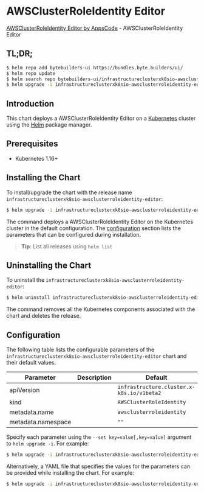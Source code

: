 # AWSClusterRoleIdentity Editor

[AWSClusterRoleIdentity Editor by AppsCode](https://byte.builders) - AWSClusterRoleIdentity Editor

## TL;DR;

```bash
$ helm repo add bytebuilders-ui https://bundles.byte.builders/ui/
$ helm repo update
$ helm search repo bytebuilders-ui/infrastructureclusterxk8sio-awsclusterroleidentity-editor --version=v0.4.18
$ helm upgrade -i infrastructureclusterxk8sio-awsclusterroleidentity-editor bytebuilders-ui/infrastructureclusterxk8sio-awsclusterroleidentity-editor -n default --create-namespace --version=v0.4.18
```

## Introduction

This chart deploys a AWSClusterRoleIdentity Editor on a [Kubernetes](http://kubernetes.io) cluster using the [Helm](https://helm.sh) package manager.

## Prerequisites

- Kubernetes 1.16+

## Installing the Chart

To install/upgrade the chart with the release name `infrastructureclusterxk8sio-awsclusterroleidentity-editor`:

```bash
$ helm upgrade -i infrastructureclusterxk8sio-awsclusterroleidentity-editor bytebuilders-ui/infrastructureclusterxk8sio-awsclusterroleidentity-editor -n default --create-namespace --version=v0.4.18
```

The command deploys a AWSClusterRoleIdentity Editor on the Kubernetes cluster in the default configuration. The [configuration](#configuration) section lists the parameters that can be configured during installation.

> **Tip**: List all releases using `helm list`

## Uninstalling the Chart

To uninstall the `infrastructureclusterxk8sio-awsclusterroleidentity-editor`:

```bash
$ helm uninstall infrastructureclusterxk8sio-awsclusterroleidentity-editor -n default
```

The command removes all the Kubernetes components associated with the chart and deletes the release.

## Configuration

The following table lists the configurable parameters of the `infrastructureclusterxk8sio-awsclusterroleidentity-editor` chart and their default values.

|     Parameter      | Description |                       Default                        |
|--------------------|-------------|------------------------------------------------------|
| apiVersion         |             | <code>infrastructure.cluster.x-k8s.io/v1beta2</code> |
| kind               |             | <code>AWSClusterRoleIdentity</code>                  |
| metadata.name      |             | <code>awsclusterroleidentity</code>                  |
| metadata.namespace |             | <code>""</code>                                      |


Specify each parameter using the `--set key=value[,key=value]` argument to `helm upgrade -i`. For example:

```bash
$ helm upgrade -i infrastructureclusterxk8sio-awsclusterroleidentity-editor bytebuilders-ui/infrastructureclusterxk8sio-awsclusterroleidentity-editor -n default --create-namespace --version=v0.4.18 --set apiVersion=infrastructure.cluster.x-k8s.io/v1beta2
```

Alternatively, a YAML file that specifies the values for the parameters can be provided while
installing the chart. For example:

```bash
$ helm upgrade -i infrastructureclusterxk8sio-awsclusterroleidentity-editor bytebuilders-ui/infrastructureclusterxk8sio-awsclusterroleidentity-editor -n default --create-namespace --version=v0.4.18 --values values.yaml
```
